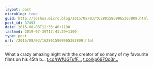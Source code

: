 ```yaml
---
layout: post
microblog: true
guid: http://joshua.micro.blog/2015/08/03/t628015869965303809.html
post_id: 37493
date: 2015-08-03T12:33:46+1100
lastmod: 2019-07-30T17:41:29+1100
type: post
url: /2015/08/03/t628015869965303809.html
---
```

What a crazy amazing night with the creator of so many of my favourite films on his 45th b… [t.co/rWfUGTufF...](http://t.co/rWfUGTufF0) [t.co/kp697Qp3r...](http://t.co/kp697Qp3rT)
